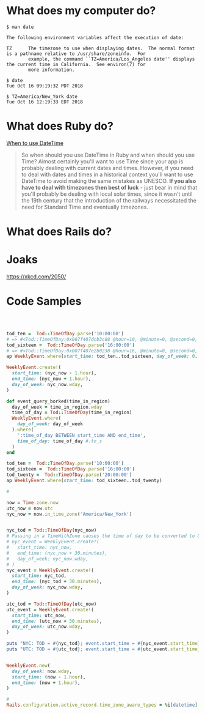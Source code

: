 # What does my computer do?


```
$ man date

The following environment variables affect the execution of date:

TZ      The timezone to use when displaying dates.  The normal format is a pathname relative to /usr/share/zoneinfo.  For
        example, the command ``TZ=America/Los_Angeles date'' displays the current time in California.  See environ(7) for
        more information.

$ date
Tue Oct 16 09:19:32 PDT 2018

$ TZ=America/New_York date
Tue Oct 16 12:19:33 EDT 2018
```

# What does Ruby do?

[When to use DateTime](https://ruby-doc.org/stdlib-2.5.1/libdoc/date/rdoc/DateTime.html#class-DateTime-label-When+should+you+use+DateTime+and+when+should+you+use+Time-3F)

> So when should you use DateTime in Ruby and when should you use Time? Almost certainly you'll want to use Time since your app is probably dealing with current dates and times. However, if you need to deal with dates and times in a historical context you'll want to use DateTime to avoid making the same mistakes as UNESCO.
> **If you also have to deal with timezones then best of luck** - just bear in mind that you'll probably be dealing with local solar times, since it wasn't until the 19th century that the introduction of the railways necessitated the need for Standard Time and eventually timezones.


# What does Rails do?

# Joaks

https://xkcd.com/2050/

# Code Samples

```
```


```ruby


tod_ten =  Tod::TimeOfDay.parse('10:00:00')
# => #<Tod::TimeOfDay:0x007f407dcb3c88 @hour=10, @minute=0, @second=0, @second_of_day=36000>
tod_sixteen =  Tod::TimeOfDay.parse('16:00:00')
# => #<Tod::TimeOfDay:0x007f407e2b0230 @hour=16, @minute=0, @second=0, @second_of_day=57600>
ap WeeklyEvent.where(start_time: tod_ten..tod_sixteen, day_of_week: 0...2)

WeeklyEvent.create!(
  start_time: (nyc_now - 1.hour),
  end_time: (nyc_now + 1.hour),
  day_of_week: nyc_now.wday,
)

def event_query_borked(time_in_region)
  day_of_week = time_in_region.wday
  time_of_day = Tod::TimeOfDay(time_in_region)
  WeeklyEvent.where(
    day_of_week: day_of_week
  ).where(
    ':time_of_day BETWEEN start_time AND end_time',
    time_of_day: time_of_day #.to_s
  )
end

tod_ten =  Tod::TimeOfDay.parse('10:00:00')
tod_sixteen =  Tod::TimeOfDay.parse('16:00:00')
tod_twenty =  Tod::TimeOfDay.parse('20:00:00')
ap WeeklyEvent.where(start_time: tod_sixteen..tod_twenty)

#

now = Time.zone.now
utc_now = now.utc
nyc_now = now.in_time_zone('America/New_York')


nyc_tod = Tod::TimeOfDay(nyc_now)
# Passing in a TimeWithZone causes the time of day to be converted to UTC!
# nyc_event = WeeklyEvent.create!(
#   start_time: nyc_now,
#   end_time: (nyc_now + 30.minutes),
#   day_of_week: nyc_now.wday,
# )
nyc_event = WeeklyEvent.create!(
  start_time: nyc_tod,
  end_time: (nyc_tod + 30.minutes),
  day_of_week: nyc_now.wday,
)

utc_tod = Tod::TimeOfDay(utc_now)
utc_event = WeeklyEvent.create!(
  start_time: utc_now,
  end_time: (utc_now + 30.minutes),
  day_of_week: utc_now.wday,
)

puts "NYC: TOD = #{nyc_tod}; event.start_time = #{nyc_event.start_time}"
puts "UTC: TOD = #{utc_tod}; event.start_time = #{utc_event.start_time}"


WeeklyEvent.new(
  day_of_week: now.wday,
  start_time: (now - 1.hour),
  end_time: (now + 1.hour),
)

```

```ruby
#
Rails.configuration.active_record.time_zone_aware_types = %i[datetime]
```
